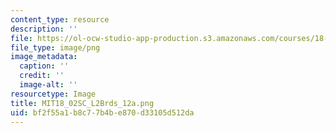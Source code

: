 ```yaml
---
content_type: resource
description: ''
file: https://ol-ocw-studio-app-production.s3.amazonaws.com/courses/18-02sc-multivariable-calculus-fall-2010/bf2f55a1b8c77b4be870d33105d512da_MIT18_02SC_L2Brds_12a.png
file_type: image/png
image_metadata:
  caption: ''
  credit: ''
  image-alt: ''
resourcetype: Image
title: MIT18_02SC_L2Brds_12a.png
uid: bf2f55a1-b8c7-7b4b-e870-d33105d512da
---
```

